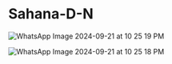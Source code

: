 # Sahana-D-N

![WhatsApp Image 2024-09-21 at 10 25 19 PM](https://github.com/user-attachments/assets/8c9ee470-3ac1-4d1d-87f1-989949667ce8)

![WhatsApp Image 2024-09-21 at 10 25 18 PM](https://github.com/user-attachments/assets/79232167-9939-4ef0-905d-44ff86635026)

